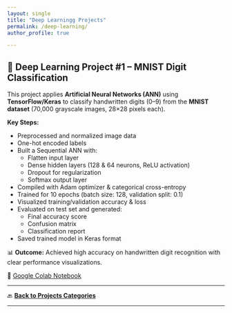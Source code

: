 ```yaml
---
layout: single
title: "Deep Learningg Projects"
permalink: /deep-learning/
author_profile: true

---
```


## 🧠 Deep Learning Project #1 – MNIST Digit Classification

This project applies **Artificial Neural Networks (ANN)** using **TensorFlow/Keras** to classify handwritten digits (0–9) from the **MNIST dataset** (70,000 grayscale images, 28×28 pixels each).

**Key Steps:**
- Preprocessed and normalized image data
- One-hot encoded labels
- Built a Sequential ANN with:
  - Flatten input layer
  - Dense hidden layers (128 & 64 neurons, ReLU activation)
  - Dropout for regularization
  - Softmax output layer
- Compiled with Adam optimizer & categorical cross-entropy
- Trained for 10 epochs (batch size: 128, validation split: 0.1)
- Visualized training/validation accuracy & loss
- Evaluated on test set and generated:
  - Final accuracy score
  - Confusion matrix
  - Classification report
- Saved trained model in Keras format

📊 **Outcome:** Achieved high accuracy on handwritten digit recognition with clear performance visualizations.

 📂 [Google Colab Notebook](https://colab.research.google.com/drive/1_SbMdaxfJKi1nHner1zzfGaKtz6F33G6?usp=sharing)
 
 ---
 🔙 [**Back to Projects Categories**](/projects.md)
 
---
